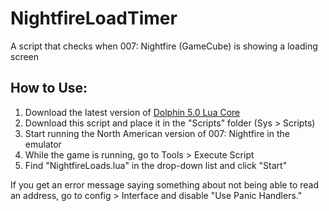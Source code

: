 # NightfireLoadTimer
A script that checks when 007: Nightfire (GameCube) is showing a loading screen

## How to Use:

1) Download the latest version of [Dolphin 5.0 Lua Core](https://github.com/SwareJonge/Dolphin-Lua-Core)
2) Download this script and place it in the "Scripts" folder (Sys > Scripts)
3) Start running the North American version of 007: Nightfire in the emulator
4) While the game is running, go to Tools > Execute Script
5) Find "NightfireLoads.lua" in the drop-down list and click "Start"

If you get an error message saying something about not being able to read an address, go to config > Interface and disable "Use Panic Handlers."
